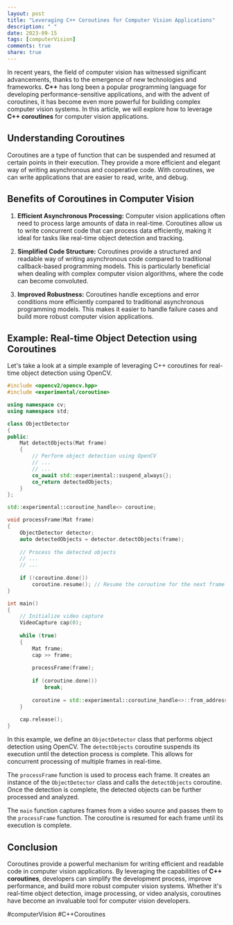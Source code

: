 ```yaml
---
layout: post
title: "Leveraging C++ Coroutines for Computer Vision Applications"
description: " "
date: 2023-09-15
tags: [computerVision]
comments: true
share: true
---
```


In recent years, the field of computer vision has witnessed significant advancements, thanks to the emergence of new technologies and frameworks. **C++** has long been a popular programming language for developing performance-sensitive applications, and with the advent of coroutines, it has become even more powerful for building complex computer vision systems. In this article, we will explore how to leverage **C++ coroutines** for computer vision applications.

## Understanding Coroutines

Coroutines are a type of function that can be suspended and resumed at certain points in their execution. They provide a more efficient and elegant way of writing asynchronous and cooperative code. With coroutines, we can write applications that are easier to read, write, and debug.

## Benefits of Coroutines in Computer Vision

1. **Efficient Asynchronous Processing:** Computer vision applications often need to process large amounts of data in real-time. Coroutines allow us to write concurrent code that can process data efficiently, making it ideal for tasks like real-time object detection and tracking.

2. **Simplified Code Structure:** Coroutines provide a structured and readable way of writing asynchronous code compared to traditional callback-based programming models. This is particularly beneficial when dealing with complex computer vision algorithms, where the code can become convoluted.

3. **Improved Robustness:** Coroutines handle exceptions and error conditions more efficiently compared to traditional asynchronous programming models. This makes it easier to handle failure cases and build more robust computer vision applications.

## Example: Real-time Object Detection using Coroutines

Let's take a look at a simple example of leveraging C++ coroutines for real-time object detection using OpenCV.

```cpp
#include <opencv2/opencv.hpp>
#include <experimental/coroutine>

using namespace cv;
using namespace std;

class ObjectDetector
{
public:
    Mat detectObjects(Mat frame)
    {
        // Perform object detection using OpenCV
        // ...
        // ...
        co_await std::experimental::suspend_always{};
        co_return detectedObjects;
    }
};

std::experimental::coroutine_handle<> coroutine;

void processFrame(Mat frame)
{
    ObjectDetector detector;
    auto detectedObjects = detector.detectObjects(frame);
    
    // Process the detected objects
    // ...
    // ...
    
    if (!coroutine.done())
        coroutine.resume(); // Resume the coroutine for the next frame
}

int main()
{
    // Initialize video capture
    VideoCapture cap(0);
    
    while (true)
    {
        Mat frame;
        cap >> frame;
        
        processFrame(frame);
        
        if (coroutine.done())
            break;
        
        coroutine = std::experimental::coroutine_handle<>::from_address(nullptr);
    }
    
    cap.release();
}
```

In this example, we define an `ObjectDetector` class that performs object detection using OpenCV. The `detectObjects` coroutine suspends its execution until the detection process is complete. This allows for concurrent processing of multiple frames in real-time.

The `processFrame` function is used to process each frame. It creates an instance of the `ObjectDetector` class and calls the `detectObjects` coroutine. Once the detection is complete, the detected objects can be further processed and analyzed.

The `main` function captures frames from a video source and passes them to the `processFrame` function. The coroutine is resumed for each frame until its execution is complete.

## Conclusion

Coroutines provide a powerful mechanism for writing efficient and readable code in computer vision applications. By leveraging the capabilities of **C++ coroutines**, developers can simplify the development process, improve performance, and build more robust computer vision systems. Whether it's real-time object detection, image processing, or video analysis, coroutines have become an invaluable tool for computer vision developers.

\#computerVision #C++Coroutines